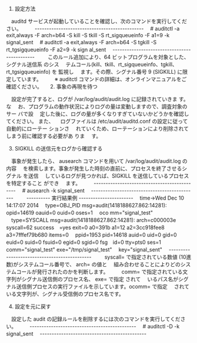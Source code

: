 1. 設定方法

　auditd サービスが起動していることを確認し、次のコマンドを実行してくだ さい。
　
　----------------------------------------------
　# auditctl -a exit,always -F arch=b64 -S kill -S tkill -S rt_sigqueueinfo -F a1=9 -k
 signal_sent
　# auditctl -a exit,always -F arch=b64 -S tgkill -S rt_tgsigqueueinfo -F a2=9 -k sign
al_sent
　---------------------------------------------
　
　このルール追加により、64 ビットプログラムを対象とした、シグナル送信系 のシス
　テムコール(kill、tkill、rt_sigqueueinfo、tgkill、rt_tgsigqueueinfo) を 監視し
　ます。その際、シグナル番号 9 (SIGKILL) に限定しています。
　
　※ auditctl コマンドの詳細は、オンラインマニュアルをご確認ください。
　
2. 事象の再現を待つ

　設定が完了すると、ログが /var/log/audit/audit.log に記録されていきま す。な
　お、プログラムの動作状況によりログの量は変動しますので、調査対象のサー バで設
　定した後に、ログの量が多くなりすぎていないかどうかを確認してください。 また、
　ログファイルは /etc/audit/auditd.conf の設定に従って自動的にローテー ションさ
　れていくため、ローテーションにより削除されてしまう前に確認する必要があ りま
　す。

3. SIGKILL の送信元をログから確認する

　事象が発生したら、 ausearch コマンドを用いて /var/log/audit/audit.log の内容
　を検索します。事象が発生した時刻の直前に、プロセスを終了させるシグナル を送信
　しているログが見つかれば、SIGKILL を送信しているプロセスを特定すること ができ
　ます。
　
　---------------------------------------------
　# ausearch -k signal_sent
　---------------------------------------------
　
　---------- 実行結果例 -----------------------
　time->Wed Dec 10 14:17:07 2014
　type=OBJ_PID msg=audit(1418188627.862:14281): opid=14619 oauid=0 ouid=0 oses=1　 oco
mm="signal_test"
　type=SYSCALL msg=audit(1418188627.862:14281): arch=c000003e syscall=62 success　=yes
 exit=0 a0=391b a1=12 a2=3cc918fee8 a3=7fffef79b680 items=0
　ppid=1953 pid=14618 auid=0 uid=0 gid=0 euid=0 suid=0 fsuid=0 egid=0 sgid=0 fsg　id=0
 tty=pts0 ses=1 comm="signal_test" exe="/tmp/signal_test"
　key="signal_sent"
　---------------------------------------------
　
　syscall= で指定されている数値 (10進数)がシステムコール番号で、 arch= の値と
　組み合わせることによりどのシステムコールが発行されたのかを判断します。
　
　comm= で指定されている文字列がシグナル送信側のプロセス名、 exe= で指定 されて
　いるパス名がシグナル送信側プロセスの実行ファイルを示しています。ocomm= で指定
　されている文字列が、シグナル受信側のプロセス名です。

4. 設定を元に戻す

　設定した audit の記録ルールを削除するには次のコマンドを実行してください。
　
　---------------------------------------------
　# auditctl -D -k signal_sent
　---------------------------------------------